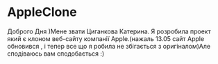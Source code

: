 # AppleClone
Доброго Дня )Мене звати Циганкова Катерина. Я розробила  проект який є клоном веб-сайту компанії Apple.(нажаль 13.05 сайт Apple обновився , і тепер все що я робила не збігається з оригіналом)Але сподіваюсь вам сподобається :)
